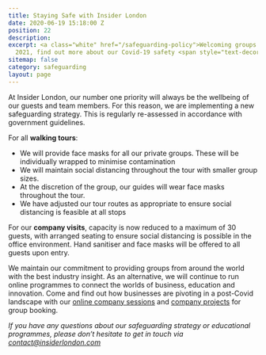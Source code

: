 ```yaml
---
title: Staying Safe with Insider London
date: 2020-06-19 15:18:00 Z
position: 22
description: 
excerpt: <a class="white" href="/safeguarding-policy">Welcoming groups from 17th May
  2021, find out more about our Covid-19 safety <span style="text-decoration:underline">here</span></a>.
sitemap: false
category: safeguarding
layout: page
---
```


At Insider London, our number one priority will always be the wellbeing of our guests and team members. For this reason, we are implementing a new safeguarding strategy. This is regularly re-assessed in accordance with government guidelines.

For all **walking tours**:

* We will provide face masks for all our private groups. These will be individually wrapped to minimise contamination
* We will maintain social distancing throughout the tour with smaller group sizes.
* At the discretion of the group, our guides will wear face masks throughout the tour.
* We have adjusted our tour routes as appropriate to ensure social distancing is feasible at all stops

For our **company visits**, capacity is now reduced to a maximum of 30 guests, with arranged seating to ensure social distancing is possible in the office environment. Hand sanitiser and face masks will be offered to all guests upon entry.

We maintain our commitment to providing groups from around the world with the best industry insight. As an alternative, we will continue to run online programmes to connect the worlds of business, education and innovation. Come and find out how businesses are pivoting in a post-Covid landscape with our [online company sessions](https://www.insiderlondon.com/online-education/online-company-visits/) and [company projects](https://www.insiderlondon.com/online-education/virtual-internships/) for group booking.

*If you have any questions about our safeguarding strategy or educational programmes, please don’t hesitate to get in touch via [contact@insiderlondon.com](mailto:contact@insiderlondon.com)*